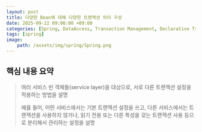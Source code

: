 ```yaml
---
layout: post
title: 다양한 Bean에 대해 다양한 트랜잭션 의미 구성
date: 2025-09-22 09:00:00 +09:00
categories: [Spring, DataAccess, Transaction Management, Declarative Transaction Management]
tags: [spring]
image:
    path: /assets/img/spring/Spring.png
---
```


## 핵심 내용 요약

> 여러 서비스 빈 객체들(service layer)을 대상으로, 서로 다른 트랜잭션 설정을 적용하는 방법을 설명
>
> 예를 들어, 어떤 서비스에서는 기본 트랜잭션 설정을 쓰고, 다른 서비스에서는 트랜잭션을 사용하지 않거나, 읽기 전용 또는 다른 특성을 갖는 트랜잭션 사용 등으로 분리해서 관리하는 설정을 설명

<br>

